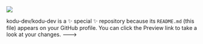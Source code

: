 <!---
- 👋 Hi, I’m @kodu-dev

- 💞️ I’m looking to collaborate on PHP frameworks: Drupal, Laravel, Simfony..


<a href="https://github.com/kodu-dev">
  <!--![Github stats](https://github-readme-stats.vercel.app/api?username=kodu-dev&theme=highcontrast&show_icons=true&count_private=true) -->
  <img src="https://github-readme-stats.vercel.app/api?username=kodu-dev&theme=highcontrast&show_icons=true&count_private=true" />
  <!--<img height="180em" src="https://github-readme-stats.vercel.app/api/top-langs/?username=dreambold&theme=buefy&layout=compact" /> -->
</a>

kodu-dev/kodu-dev is a ✨ special ✨ repository because its `README.md` (this file) appears on your GitHub profile.
You can click the Preview link to take a look at your changes.
--->
